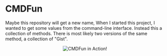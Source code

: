 # CMDFun
Maybe this repository will get a new name, When I started this project, I wanted to get some values from the command-line interface.
Instead this a collection of methods. There is most likely two versions of the same method, a collection of "Gist".

<p align="center">
  <img alt="CMDFun in Action!" src="https://i.imgur.com/zFOCp.png">
</p>
